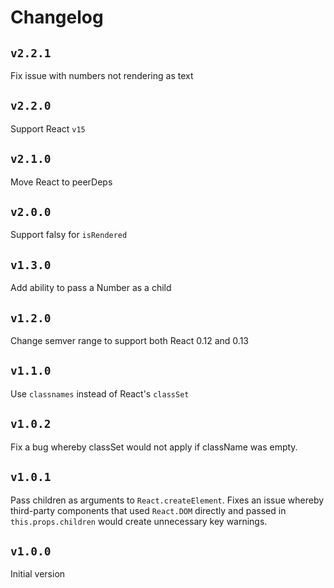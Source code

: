 # Changelog

## `v2.2.1`

Fix issue with numbers not rendering as text

## `v2.2.0`

Support React `v15`

## `v2.1.0`

Move React to peerDeps

## `v2.0.0`

Support falsy for `isRendered`

## `v1.3.0`

Add ability to pass a Number as a child

## `v1.2.0`

Change semver range to support both React 0.12 and 0.13

## `v1.1.0`

Use `classnames` instead of React's `classSet`

## `v1.0.2`

Fix a bug whereby classSet would not apply if className was empty.

## `v1.0.1`

Pass children as arguments to `React.createElement`. Fixes an issue whereby third-party components that used `React.DOM` directly and passed in `this.props.children` would create unnecessary key warnings.

## `v1.0.0`

Initial version

